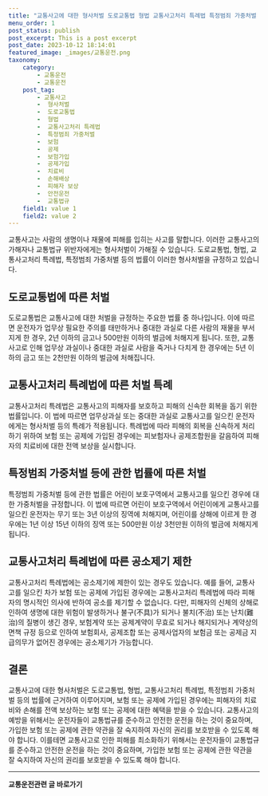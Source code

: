 ```yaml
---
title: "교통사고에 대한 형사처벌 도로교통법 형법 교통사고처리 특례법 특정범죄 가중처벌 등에 관한 법률"
menu_order: 1
post_status: publish
post_excerpt: This is a post excerpt
post_date: 2023-10-12 18:14:01
featured_image: _images/교통운전.png
taxonomy:
    category:
        - 교통운전
        - 교통운전
    post_tag:
        - 교통사고
        -  형사처벌
        -  도로교통법
        -  형법
        -  교통사고처리 특례법
        -  특정범죄 가중처벌
        -  보험
        -  공제
        -  보험가입
        -  공제가입
        -  치료비
        -  손해배상
        -  피해자 보상
        -  안전운전
        -  교통법규
    field1: value 1
    field2: value 2
---
```



교통사고는 사람의 생명이나 재물에 피해를 입히는 사고를 말합니다. 이러한 교통사고의 가해자나 교통법규 위반자에게는 형사처벌이 가해질 수 있습니다. 도로교통법, 형법, 교통사고처리 특례법, 특정범죄 가중처벌 등의 법률이 이러한 형사처벌을 규정하고 있습니다.

## 도로교통법에 따른 처벌

도로교통법은 교통사고에 대한 처벌을 규정하는 주요한 법률 중 하나입니다. 이에 따르면 운전자가 업무상 필요한 주의를 태만하거나 중대한 과실로 다른 사람의 재물을 부서지게 한 경우, 2년 이하의 금고나 500만원 이하의 벌금에 처해지게 됩니다. 또한, 교통사고로 인해 업무상 과실이나 중대한 과실로 사람을 죽거나 다치게 한 경우에는 5년 이하의 금고 또는 2천만원 이하의 벌금에 처해집니다.

## 교통사고처리 특례법에 따른 처벌 특례

교통사고처리 특례법은 교통사고의 피해자를 보호하고 피해의 신속한 회복을 돕기 위한 법률입니다. 이 법에 따르면 업무상과실 또는 중대한 과실로 교통사고를 일으킨 운전자에게는 형사처벌 등의 특례가 적용됩니다. 특례법에 따라 피해의 회복을 신속하게 처리하기 위하여 보험 또는 공제에 가입된 경우에는 피보험자나 공제조합원을 갈음하여 피해자의 치료비에 대한 전액 보상을 실시합니다.

## 특정범죄 가중처벌 등에 관한 법률에 따른 처벌

특정범죄 가중처벌 등에 관한 법률은 어린이 보호구역에서 교통사고를 일으킨 경우에 대한 가중처벌을 규정합니다. 이 법에 따르면 어린이 보호구역에서 어린이에게 교통사고를 일으킨 운전자는 무기 또는 3년 이상의 징역에 처해지며, 어린이를 상해에 이르게 한 경우에는 1년 이상 15년 이하의 징역 또는 500만원 이상 3천만원 이하의 벌금에 처해지게 됩니다.

## 교통사고처리 특례법에 따른 공소제기 제한

교통사고처리 특례법에는 공소제기에 제한이 있는 경우도 있습니다. 예를 들어, 교통사고를 일으킨 차가 보험 또는 공제에 가입된 경우에는 교통사고처리 특례법에 따라 피해자의 명시적인 의사에 반하여 공소를 제기할 수 없습니다. 다만, 피해자의 신체의 상해로 인하여 생명에 대한 위험이 발생하거나 불구(不具)가 되거나 불치(不治) 또는 난치(難治)의 질병이 생긴 경우, 보험계약 또는 공제계약이 무효로 되거나 해지되거나 계약상의 면책 규정 등으로 인하여 보험회사, 공제조합 또는 공제사업자의 보험금 또는 공제금 지급의무가 없어진 경우에는 공소제기가 가능합니다.

## 결론

교통사고에 대한 형사처벌은 도로교통법, 형법, 교통사고처리 특례법, 특정범죄 가중처벌 등의 법률에 근거하여 이루어지며, 보험 또는 공제에 가입된 경우에는 피해자의 치료비와 손해를 전액 보상하는 보험 또는 공제에 대한 혜택을 받을 수 있습니다. 교통사고의 예방을 위해서는 운전자들이 교통법규를 준수하고 안전한 운전을 하는 것이 중요하며, 가입한 보험 또는 공제에 관한 약관을 잘 숙지하여 자신의 권리를 보호받을 수 있도록 해야 합니다. 이를테면 교통사고로 인한 피해를 최소화하기 위해서는 운전자들이 교통법규를 준수하고 안전한 운전을 하는 것이 중요하며, 가입한 보험 또는 공제에 관한 약관을 잘 숙지하여 자신의 권리를 보호받을 수 있도록 해야 합니다.
<!-- wp:separator -->
<hr class="wp-block-separator has-alpha-channel-opacity"/>
<!-- /wp:separator -->
<!-- wp:group {"backgroundColor":"base","layout":{"type":"constrained"}} -->
<div class="wp-block-group has-base-background-color has-background"><!-- wp:paragraph {"align":"center","fontSize":"large"} -->
<p class="has-text-align-center has-large-font-size"><strong>교통운전관련 글 바로가기</strong></p>
<!-- /wp:paragraph -->


<!-- wp:latest-posts
{"categories":[{"id":1440,"count":19,"description":"","link":"https://uknowlaw.com/category/%ea%b5%90%ed%86%b5%ec%9a%b4%ec%a0%84/","name":"교통운전","slug":"교통운전","taxonomy":"category","parent":0,"meta":[],"_links":{"self":[{"href":"https://uknowlaw.com/wp-json/wp/v2/categories/1440"}],"collection":[{"href":"https://uknowlaw.com/wp-json/wp/v2/categories"}],"about":[{"href":"https://uknowlaw.com/wp-json/wp/v2/taxonomies/category"}],"wp:post_type":[{"href":"https://uknowlaw.com/wp-json/wp/v2/posts?categories=1440"}],"curies":[{"name":"wp","href":"https://api.w.org/{rel}","templated":true}]}}],"postsToShow":100,"excerptLength":28,"postLayout":"grid","columns":2,"featuredImageAlign":"left","featuredImageSizeSlug":"large","fontSize":"medium"} /--></div>
<!-- /wp:group -->